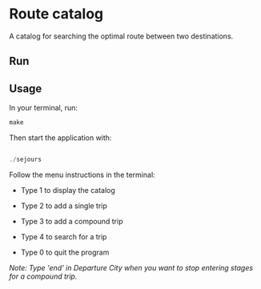 # Route catalog

A catalog for searching the optimal route between two destinations.

## Run

## Usage
In your terminal, run:

```cpp
make
```
Then start the application with:

```cpp

./sejours
```
Follow the menu instructions in the terminal:

- Type 1 to display the catalog

- Type 2 to add a single trip

- Type 3 to add a compound trip

- Type 4 to search for a trip

- Type 0 to quit the program

<i>Note: Type 'end' in Departure City when you want to stop entering stages for a compound trip.</i>
